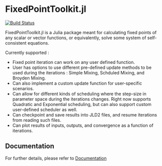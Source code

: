 # FixedPointToolkit.jl

[![Build Status](https://github.com/Anjishnubose/FixedPointToolkit.jl/actions/workflows/CI.yml/badge.svg?branch=main)](https://github.com/Anjishnubose/FixedPointToolkit.jl/actions/workflows/CI.yml?query=branch%3Amain)

FixedPointToolkit.jl is a Julia package meant for calculating fixed points of any scalar or vector functions, or equivalently, solve some system of self-consistent equations.

Currently supported :
* Fixed point iteration can work on any user defined function.
* User has options to use different pre-defined update methods to be used during the iterations : Simple Mixing, Schduled Mixing, and Broyden Mixing.
* Can also implement a custom update function for user-specific scenarios.
* Can allow for different kinds of scheduling where the step-size in parameter space during the iterations changes. Right now supports Quadratic and Exponential scheduling, but can also support custom user-defined scheduler as well.
* Can checkpoint and save results into JLD2 files, and resume iterations from reading such files.
* Can plot results of inputs, outputs, and convergence as a function of iterations.

## Documentation
For further details, please refer to [Documentation](https://anjishnubose.github.io/FixedPointToolkit.jl/)

